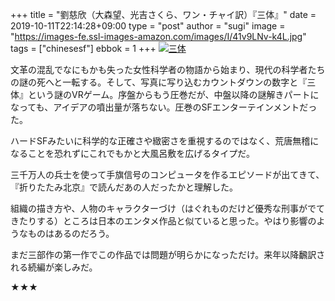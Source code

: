 +++
title = "劉慈欣（大森望、光吉さくら、ワン・チャイ訳）『三体』"
date = 2019-10-11T22:14:28+09:00
type = "post"
author = "sugi"
image = "https://images-fe.ssl-images-amazon.com/images/I/41v9LNv-k4L.jpg"
tags = ["chinesesf"]
ebbok = 1
+++
<a href="http://www.amazon.co.jp/exec/obidos/ASIN/4152098708/chezsugi-22/ref=nosim/" name="amazletlink" target="_blank"><img src="https://images-fe.ssl-images-amazon.com/images/I/41v9LNv-k4L.jpg" alt="三体" class="alignleft" /></a>

文革の混乱でなにもかも失った女性科学者の物語から始まり、現代の科学者たちの謎の死へと一転する。そして、写真に写り込むカウントダウンの数字と『三体』という謎のVRゲーム。序盤からもう圧巻だが、中盤以降の謎解きパートになっても、アイデアの噴出量が落ちない。圧巻のSFエンターテインメントだった。

ハードSFみたいに科学的な正確さや緻密さを重視するのではなく、荒唐無稽になることを恐れずにこれでもかと大風呂敷を広げるタイプだ。

三千万人の兵士を使って手旗信号のコンピュータを作るエピソードが出てきて、『折りたたみ北京』で読んだあの人だったかと理解した。

組織の描き方や、人物のキャラクターづけ（はぐれものだけど優秀な刑事がでてきたりする）ところは日本のエンタメ作品と似ていると思った。やはり影響のようなものはあるのだろう。

まだ三部作の第一作でこの作品では問題が明らかになっただけ。来年以降飜訳される続編が楽しみだ。

★★★